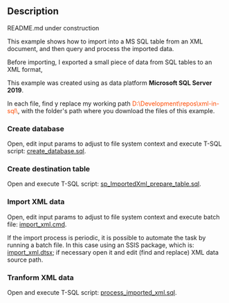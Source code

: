 ## Description

README.md under construction

This example shows how to import into a MS SQL table from an XML document, and then query and process the imported data.

Before importing, I exported a small piece of data from SQL tables to an XML format, 

This example was created using as data platform **Microsoft SQL Server 2019**.

In each file, find y replace my working path <font color='ff4900'>D:\\Development\\repos\\xml-in-sql\\</font>, with the folder's path where you download the files of this example.

### Create database
Open, edit input params to adjust to file system context and execute T-SQL script: [create_database.sql](https://github.com/NestorDR/xml-in-sql/blob/master/create_database.sql).

### Create destination table
Open and execute T-SQL script: [sp_ImportedXml_prepare_table.sql](https://github.com/NestorDR/xml-in-sql/blob/master/sp_ImportedXml_prepare_table.sql). 

### Import XML data
Open, edit input params to adjust to file system context and execute batch file: [import_xml.cmd](https://github.com/NestorDR/xml-in-sql/blob/master/import_xml.cmd).

If the import process is periodic, it is possible to automate the task by running a batch file. In this case using an SSIS package, which is: [import_xml.dtsx](https://github.com/NestorDR/xml-in-sql/blob/master/import_xml.dtsx); if necessary open it and edit (find and replace) XML data source path.

### Tranform XML data
Open and execute T-SQL script: [process_imported_xml.sql](https://github.com/NestorDR/xml-in-sql/blob/master/process_imported_xml.sql).
